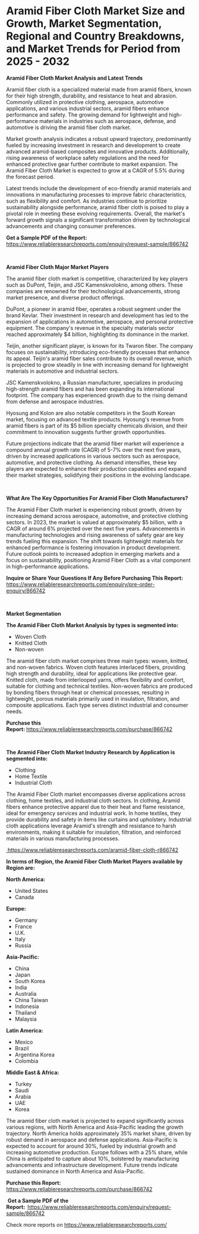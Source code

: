 <p><h1>Aramid Fiber Cloth Market Size and Growth, Market Segmentation, Regional and Country Breakdowns, and Market Trends for Period from 2025 -  2032</h1></p><p><strong>Aramid Fiber Cloth Market Analysis and Latest Trends</strong></p>
<p><p>Aramid fiber cloth is a specialized material made from aramid fibers, known for their high strength, durability, and resistance to heat and abrasion. Commonly utilized in protective clothing, aerospace, automotive applications, and various industrial sectors, aramid fibers enhance performance and safety. The growing demand for lightweight and high-performance materials in industries such as aerospace, defense, and automotive is driving the aramid fiber cloth market.</p><p>Market growth analysis indicates a robust upward trajectory, predominantly fueled by increasing investment in research and development to create advanced aramid-based composites and innovative products. Additionally, rising awareness of workplace safety regulations and the need for enhanced protective gear further contribute to market expansion. The Aramid Fiber Cloth Market is expected to grow at a CAGR of 5.5% during the forecast period. </p><p>Latest trends include the development of eco-friendly aramid materials and innovations in manufacturing processes to improve fabric characteristics, such as flexibility and comfort. As industries continue to prioritize sustainability alongside performance, aramid fiber cloth is poised to play a pivotal role in meeting these evolving requirements. Overall, the market's forward growth signals a significant transformation driven by technological advancements and changing consumer preferences.</p></p>
<p><strong>Get a Sample PDF of the Report:&nbsp;</strong> <a href="https://www.reliableresearchreports.com/enquiry/request-sample/866742?utm_campaign=3567&utm_medium=2&utm_source=Github&utm_content=ia&utm_term=01042025&utm_id=aramid-fiber-cloth">https://www.reliableresearchreports.com/enquiry/request-sample/866742</a></p>
<p>&nbsp;</p>
<p><strong>Aramid Fiber Cloth Major Market Players</strong></p>
<p><p>The aramid fiber cloth market is competitive, characterized by key players such as DuPont, Teijin, and JSC Kamenskvolokno, among others. These companies are renowned for their technological advancements, strong market presence, and diverse product offerings.</p><p>DuPont, a pioneer in aramid fiber, operates a robust segment under the brand Kevlar. Their investment in research and development has led to the expansion of applications in automotive, aerospace, and personal protective equipment. The company's revenue in the specialty materials sector reached approximately $4 billion, highlighting its dominance in the market.</p><p>Teijin, another significant player, is known for its Twaron fiber. The company focuses on sustainability, introducing eco-friendly processes that enhance its appeal. Teijin's aramid fiber sales contribute to its overall revenue, which is projected to grow steadily in line with increasing demand for lightweight materials in automotive and industrial sectors.</p><p>JSC Kamenskvolokno, a Russian manufacturer, specializes in producing high-strength aramid fibers and has been expanding its international footprint. The company has experienced growth due to the rising demand from defense and aerospace industries.</p><p>Hyosung and Kolon are also notable competitors in the South Korean market, focusing on advanced textile products. Hyosung's revenue from aramid fibers is part of its $5 billion specialty chemicals division, and their commitment to innovation suggests further growth opportunities.</p><p>Future projections indicate that the aramid fiber market will experience a compound annual growth rate (CAGR) of 5-7% over the next five years, driven by increased applications in various sectors such as aerospace, automotive, and protective clothing. As demand intensifies, these key players are expected to enhance their production capabilities and expand their market strategies, solidifying their positions in the evolving landscape.</p></p>
<p>&nbsp;</p>
<p><strong>What Are The Key Opportunities For Aramid Fiber Cloth Manufacturers?</strong></p>
<p><p>The Aramid Fiber Cloth market is experiencing robust growth, driven by increasing demand across aerospace, automotive, and protective clothing sectors. In 2023, the market is valued at approximately $5 billion, with a CAGR of around 6% projected over the next five years. Advancements in manufacturing technologies and rising awareness of safety gear are key trends fueling this expansion. The shift towards lightweight materials for enhanced performance is fostering innovation in product development. Future outlook points to increased adoption in emerging markets and a focus on sustainability, positioning Aramid Fiber Cloth as a vital component in high-performance applications.</p></p>
<p><strong>Inquire or Share Your Questions If Any Before Purchasing This Report:</strong> <a href="https://www.reliableresearchreports.com/enquiry/pre-order-enquiry/866742?utm_campaign=3567&utm_medium=2&utm_source=Github&utm_content=ia&utm_term=01042025&utm_id=aramid-fiber-cloth">https://www.reliableresearchreports.com/enquiry/pre-order-enquiry/866742</a></p>
<p>&nbsp;</p>
<p><strong>Market Segmentation</strong></p>
<p><strong>The Aramid Fiber Cloth Market Analysis by types is segmented into:</strong></p>
<p><ul><li>Woven Cloth</li><li>Knitted Cloth</li><li>Non-woven</li></ul></p>
<p><p>The aramid fiber cloth market comprises three main types: woven, knitted, and non-woven fabrics. Woven cloth features interlaced fibers, providing high strength and durability, ideal for applications like protective gear. Knitted cloth, made from interlooped yarns, offers flexibility and comfort, suitable for clothing and technical textiles. Non-woven fabrics are produced by bonding fibers through heat or chemical processes, resulting in lightweight, porous materials primarily used in insulation, filtration, and composite applications. Each type serves distinct industrial and consumer needs.</p></p>
<p><strong>Purchase this Report:&nbsp;</strong><a href="https://www.reliableresearchreports.com/purchase/866742?utm_campaign=3567&utm_medium=2&utm_source=Github&utm_content=ia&utm_term=01042025&utm_id=aramid-fiber-cloth">https://www.reliableresearchreports.com/purchase/866742</a></p>
<p>&nbsp;</p>
<p><strong>The Aramid Fiber Cloth Market Industry Research by Application is segmented into:</strong></p>
<p><ul><li>Clothing</li><li>Home Textile</li><li>Industrial Cloth</li></ul></p>
<p><p>The Aramid Fiber Cloth market encompasses diverse applications across clothing, home textiles, and industrial cloth sectors. In clothing, Aramid fibers enhance protective apparel due to their heat and flame resistance, ideal for emergency services and industrial work. In home textiles, they provide durability and safety in items like curtains and upholstery. Industrial cloth applications leverage Aramid's strength and resistance to harsh environments, making it suitable for insulation, filtration, and reinforced materials in various manufacturing processes.</p></p>
<p><a href="https://www.reliableresearchreports.com/aramid-fiber-cloth-r866742?utm_campaign=3567&utm_medium=2&utm_source=Github&utm_content=ia&utm_term=01042025&utm_id=aramid-fiber-cloth">&nbsp;https://www.reliableresearchreports.com/aramid-fiber-cloth-r866742</a></p>
<p><strong>In terms of Region, the Aramid Fiber Cloth Market Players available by Region are:</strong></p>
<p>
    <p> <strong> North America: </strong>
        <ul>
            <li>United States</li>
            <li>Canada</li>
        </ul>
        </p> 
    <p> <strong> Europe: </strong>
        <ul>
            <li>Germany</li>
            <li>France</li>
            <li>U.K.</li>
            <li>Italy</li>
            <li>Russia</li>
        </ul>
        </p> 
    <p> <strong> Asia-Pacific: </strong>
        <ul>
            <li>China</li>
            <li>Japan</li>
            <li>South Korea</li>
            <li>India</li>
            <li>Australia</li>
            <li>China Taiwan</li>
            <li>Indonesia</li>
            <li>Thailand</li>
            <li>Malaysia</li>
        </ul>
        </p> 
    <p> <strong> Latin America: </strong>
        <ul>
            <li>Mexico</li>
            <li>Brazil</li>
            <li>Argentina Korea</li>
            <li>Colombia</li>
        </ul>
        </p> 
    <p> <strong> Middle East & Africa: </strong>
        <ul>
            <li>Turkey</li>
            <li>Saudi</li>
            <li>Arabia</li>
            <li>UAE</li>
            <li>Korea</li>
        </ul>
    </p>
    </p>
<p><p>The aramid fiber cloth market is projected to expand significantly across various regions, with North America and Asia-Pacific leading the growth trajectory. North America holds approximately 35% market share, driven by robust demand in aerospace and defense applications. Asia-Pacific is expected to account for around 30%, fueled by industrial growth and increasing automotive production. Europe follows with a 25% share, while China is anticipated to capture about 10%, bolstered by manufacturing advancements and infrastructure development. Future trends indicate sustained dominance in North America and Asia-Pacific.</p></p>
<p><strong>Purchase this Report: </strong><a href="https://www.reliableresearchreports.com/purchase/866742?utm_campaign=3567&utm_medium=2&utm_source=Github&utm_content=ia&utm_term=01042025&utm_id=aramid-fiber-cloth">https://www.reliableresearchreports.com/purchase/866742</a></p>
<p>&nbsp;<strong>Get a Sample PDF of the Report:&nbsp;&nbsp;</strong><a href="https://www.reliableresearchreports.com/enquiry/request-sample/866742?utm_campaign=3567&utm_medium=2&utm_source=Github&utm_content=ia&utm_term=01042025&utm_id=aramid-fiber-cloth">https://www.reliableresearchreports.com/enquiry/request-sample/866742</a></p>
<p><strong></strong></p>
<p>Check more reports on <a href="https://www.reliableresearchreports.com/?utm_campaign=3567&utm_medium=2&utm_source=Github&utm_content=ia&utm_term=01042025&utm_id=aramid-fiber-cloth">https://www.reliableresearchreports.com/</a></p>
